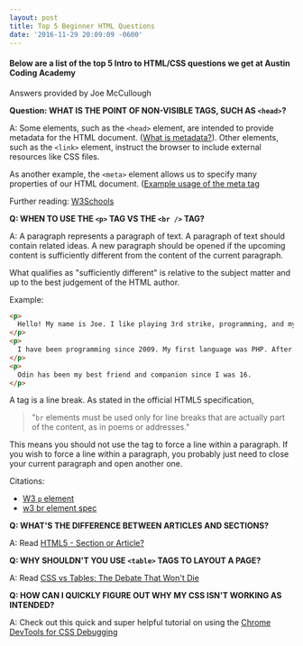 ```yaml
---
layout: post
title: Top 5 Beginner HTML Questions
date: '2016-11-29 20:09:09 -0600'
---
```

#### Below are a list of the top 5 Intro to HTML/CSS questions we get at Austin Coding Academy
Answers provided by Joe McCullough

**Question: WHAT IS THE POINT OF NON-VISIBLE TAGS, SUCH AS `<head>`?**

A: Some elements, such as the `<head>` element, are intended to provide
metadata for the HTML document.
([What is metadata?](http://whatis.techtarget.com/definition/metadata)).
Other elements, such as the `<link>` element, instruct the browser to
include external resources like CSS files.


As another example, the `<meta>` element allows us to specify many properties of our HTML document.
([Example usage of the meta tag](http://www.tutorialspoint.com/html/html_meta_tags.htm)

Further reading: [W3Schools](http://www.w3schools.com/html/html_head.asp)

**Q: WHEN TO USE THE `<p>` TAG VS THE `<br />` TAG?**

A: A paragraph represents a paragraph of text. A paragraph of text should contain related ideas. A new paragraph should be opened if the upcoming content is sufficiently different from the content of the current paragraph.

What qualifies as "sufficiently different" is relative to the subject matter and up to the best judgement of the HTML author.

Example:

```html
<p>
  Hello! My name is Joe. I like playing 3rd strike, programming, and my cat, Odin.
</p>
<p>
  I have been programming since 2009. My first language was PHP. After exploring the back end, I decided I wanted to also learn JavaScript. In the end, Python ended up being my favorite language.
</p>
<p>
  Odin has been my best friend and companion since I was 16.
</p>
```

A tag is a line break. As stated in the official HTML5 specification,

>"`br` elements must be used only for line breaks that are actually part of the content, as in poems or addresses."

This means you should not use the tag to force a line within a paragraph. If you wish to force a line within a paragraph, you probably just need to close your current paragraph and open another one.

Citations:
* [W3 `p` element](http://www.w3.org/TR/html5/grouping-content.html#the-p-element)
* [w3 br element spec](http://www.w3.org/TR/html5/text-level-semantics.html#the-br-element)

**Q: WHAT'S THE DIFFERENCE BETWEEN ARTICLES AND SECTIONS?**

A: Read [HTML5 - Section or Article?](https://www.iandevlin.com/blog/2011/04/html5/html5-section-or-article)

**Q: WHY SHOULDN'T YOU USE `<table>` TAGS TO LAYOUT A PAGE?**

A: Read [CSS vs Tables: The Debate That Won't Die](http://vanseodesign.com/css/css-divs-vs-tables/)

**Q: HOW CAN I QUICKLY FIGURE OUT WHY MY CSS ISN'T WORKING AS INTENDED?**

A: Check out this quick and super helpful tutorial on using the [Chrome DevTools for CSS Debugging](https://www.youtube.com/watch?v=Z3HGJsNLQ1E)
